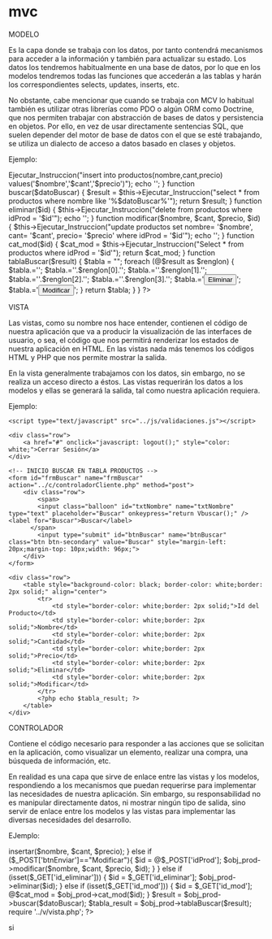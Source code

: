# mvc

MODELO

Es la capa donde se trabaja con los datos, por tanto contendrá mecanismos para acceder a la información y también para actualizar su estado. Los datos los tendremos habitualmente en una base de datos, por lo que en los modelos tendremos todas las funciones que accederán a las tablas y harán los correspondientes selects, updates, inserts, etc.

No obstante, cabe mencionar que cuando se trabaja con MCV lo habitual también es utilizar otras librerías como PDO o algún ORM como Doctrine, que nos permiten trabajar con abstracción de bases de datos y persistencia en objetos. Por ello, en vez de usar directamente sentencias SQL, que suelen depender del motor de base de datos con el que se esté trabajando, se utiliza un dialecto de acceso a datos basado en clases y objetos.

Ejemplo:

<?php 

	require '../bd/conexion_bd.php';

	class Productos extends BD_PDO
	{
		function insertar($nombre, $cant, $precio)
		{
			$this->Ejecutar_Instruccion("insert into productos(nombre,cant,precio) values('$nombre','$cant','$precio')");
			echo '<script>alert("Ha Insertado Correctamente");</script>';
		}
		function buscar($datoBuscar)
		{
			$result = $this->Ejecutar_Instruccion("select * from productos where nombre like '%$datoBuscar%'");
			return $result;
		}
		function eliminar($id)
		{
			$this->Ejecutar_Instruccion("delete from productos where idProd = '$id'");
			echo '<script>alert("Ha Eliminado Correctamente");</script>';
		}
		function modificar($nombre, $cant, $precio, $id)
		{
			$this->Ejecutar_Instruccion("update productos set nombre= '$nombre', cant= '$cant', precio= '$precio' where idProd = '$id'");
			echo '<script>alert("Ha Modificado Correctamente");</script>';
		}
		function cat_mod($id)
        {
            $cat_mod = $this->Ejecutar_Instruccion("Select * from productos where idProd = '$id'");
            return $cat_mod;
        }

		function tablaBuscar($result)
		{
			$tabla = "";

			foreach (@$result as $renglon)
			{
	         
	        $tabla.='<tr>';
	        $tabla.='<td style="border-color: white;border: 2px solid;">'.$renglon[0].'</td>';
	        $tabla.='<td style="border-color: white;border: 2px solid;">'.$renglon[1].'</td>';
	        $tabla.='<td style="border-color: white;border: 2px solid;">'.$renglon[2].'</td>';
	        $tabla.='<td style="border-color: white;border: 2px solid;">'.$renglon[3].'</td>';
	        $tabla.='<td style="border-color: white;border: 2px solid; background-color: red;"><input type="button" id="btnEliminar" name="btnEliminar" value="Eliminar" onclick="javascript: eliminar('.$renglon[0].');"></td>';
	        $tabla.='<td style="border-color: white;border: 2px solid; background-color: yellow;"><input type="button" id="btnModificar" name="btnModificar" value="Modificar" onclick="javascript: modificar('.$renglon[0].');"></td></tr>';

	        }
	        
	        return $tabla;
		}
	}

 ?>
 
 VISTA
 
 Las vistas, como su nombre nos hace entender, contienen el código de nuestra aplicación que va a producir la visualización de las interfaces de usuario, o sea, el código que nos permitirá renderizar los estados de nuestra aplicación en HTML. En las vistas nada más tenemos los códigos HTML y PHP que nos permite mostrar la salida.

En la vista generalmente trabajamos con los datos, sin embargo, no se realiza un acceso directo a éstos. Las vistas requerirán los datos a los modelos y ellas se generará la salida, tal como nuestra aplicación requiera.

Ejemplo:

<html lang="en">
<head>
	<meta charset="UTF-8">
	<meta name="viewport" content="width=device-width, initial-scale=1.0">
	<title>Vista Admin</title>
	<link rel="stylesheet" href="../css/styles.css">
	<script>
        function logout()
        {
            if (confirm("¿Quieres cerrar sesión?")) 
            {
                window.location = "../logout.php"
            }
        }
	</script>

	<script type="text/javascript" src="../js/validaciones.js"></script>

</head>
<body>

    <div class="row">
    	<a href="#" onclick="javascript: logout();" style="color: white;">Cerrar Sesión</a>
    </div>

	<!-- INICIO BUSCAR EN TABLA PRODUCTOS -->
	<form id="frmBuscar" name="frmBuscar" action="../c/controladorCliente.php" method="post">
		<div class="row">
			<span>
		    <input class="balloon" id="txtNombre" name="txtNombre" type="text" placeholder="Buscar" onkeypress="return Vbuscar();" /><label for="Buscar">Buscar</label>
		  </span>
		    <input type="submit" id="btnBuscar" name="btnBuscar" class="btn btn-secondary" value="Buscar" style="margin-left: 20px;margin-top: 10px;width: 96px;">
		</div>
    </form>

    <div class="row">
	    <table style="background-color: black; border-color: white;border: 2px solid;" align="center">
	        <tr>
	            <td style="border-color: white;border: 2px solid;">Id del Producto</td>
	            <td style="border-color: white;border: 2px solid;">Nombre</td>
	            <td style="border-color: white;border: 2px solid;">Cantidad</td>
	            <td style="border-color: white;border: 2px solid;">Precio</td>
	            <td style="border-color: white;border: 2px solid;">Eliminar</td>
	            <td style="border-color: white;border: 2px solid;">Modificar</td>
	        </tr>
	        <?php echo $tabla_result; ?>
	    </table>
    </div>
</body>
</html>

CONTROLADOR

Contiene el código necesario para responder a las acciones que se solicitan en la aplicación, como visualizar un elemento, realizar una compra, una búsqueda de información, etc.

En realidad es una capa que sirve de enlace entre las vistas y los modelos, respondiendo a los mecanismos que puedan requerirse para implementar las necesidades de nuestra aplicación. Sin embargo, su responsabilidad no es manipular directamente datos, ni mostrar ningún tipo de salida, sino servir de enlace entre los modelos y las vistas para implementar las diversas necesidades del desarrollo.

EJemplo:

<?php 
    
    @$datoBuscar = $_POST['txtNombre'];
    @$nombre = $_POST['nombre'];
    @$cant = $_POST['cant'];
    @$precio = $_POST['precio'];

    require '../m/modelo.php';

    $obj_prod = new Productos();

    if (isset($_POST['btnEnviar'])) {
        if ($_POST['btnEnviar']=="Registrar") {
            $obj_prod->insertar($nombre, $cant, $precio);
        }
        else if ($_POST['btnEnviar']=="Modificar"){
            $id = @$_POST['idProd'];
            $obj_prod->modificar($nombre, $cant, $precio, $id);
        }
    }
    else if (isset($_GET['id_eliminar'])) {
        $id = $_GET['id_eliminar'];
        $obj_prod->eliminar($id);
    }
    else if (isset($_GET['id_mod'])) {
        $id = $_GET['id_mod'];
        @$cat_mod = $obj_prod->cat_mod($id);
    }


    $result = $obj_prod->buscar($datoBuscar);

    $tabla_result = $obj_prod->tablaBuscar($result);

    require '../v/vista.php';

?>
si

